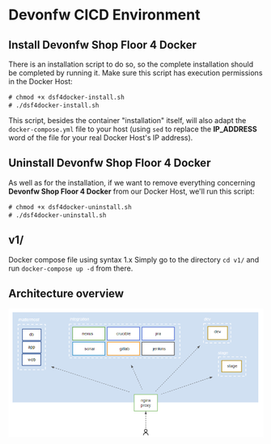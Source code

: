 # Devonfw CICD Environment

## Install Devonfw Shop Floor 4 Docker

There is an installation script to do so, so the complete installation should be completed by running it. Make sure this script has execution permissions in the Docker Host:

```
# chmod +x dsf4docker-install.sh
# ./dsf4docker-install.sh
```

This script, besides the container "installation" itself, will also adapt the `docker-compose.yml` file to your host (using `sed` to replace the **IP_ADDRESS** word of the file for your real Docker Host's IP address).

## Uninstall Devonfw Shop Floor 4 Docker

As well as for the installation, if we want to remove everything concerning **Devonfw Shop Floor 4 Docker** from our Docker Host, we'll run this script:

```
# chmod +x dsf4docker-uninstall.sh
# ./dsf4docker-uninstall.sh
```

## v1/

Docker compose file using syntax 1.x
Simply go to the directory `cd v1/` and run `docker-compose up -d` from there.

## Architecture overview

![](../../readme/devonfw-shop-floor-docker-arch.png)
